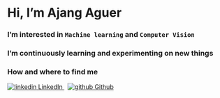 # Hi, I’m Ajang Aguer
### I’m interested in ``Machine learning`` and ``Computer Vision``
### I’m continuously learning and experimenting on new things
### How and where to find me
<p>
  <a href="https://www.linkedin.com/in/ajang-bul" rel="nofollow noreferrer">
    <img src="https://i.stack.imgur.com/gVE0j.png" alt="linkedin"> LinkedIn
  </a> &nbsp; 
  <a href="https://github.com/Ajang-aguer" rel="nofollow noreferrer">
    <img src="https://i.stack.imgur.com/tskMh.png" alt="github"> Github
  </a>
</p>

<!---
Ajang-aguer/Ajang-aguer is a ✨ special ✨ repository because its `README.md` (this file) appears on your GitHub profile.
You can click the Preview link to take a look at your changes.
--->
